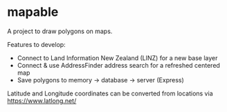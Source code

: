 # mapable
A project to draw polygons on maps.

Features to develop: 
* Connect to Land Information New Zealand (LINZ) for a new base layer
* Connect & use AddressFinder address search for a refreshed centered map
* Save polygons to memory -> database -> server (Express)

Latitude and Longitude coordinates can be converted from locations via https://www.latlong.net/
